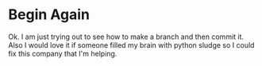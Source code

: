 # Begin Again
Ok. I am just trying out to see how to make a branch and then commit it.
Also I would love it if someone filled my brain with python sludge so I could fix this company that I'm helping.
